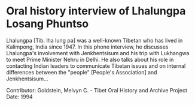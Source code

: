 # Oral history interview of Lhalungpa Losang Phuntso


Lhalungpa [Tib. lha lung pa] was a well-known Tibetan who has lived in Kalimpong, India since 1947. In this phone interview, he discusses Lhalungpa's involvement with Jenkhentsisum and his trip with Lukhangwa to meet Prime Minister Nehru in Delhi. He also talks about his role in contacting Indian leaders to communicate Tibetan issues and on internal differences between the "people" [People's Association] and Jenkhentsisum...


Contributor:
                        Goldstein, Melvyn C. - Tibet Oral History and Archive Project  
Date:
1994  
